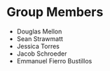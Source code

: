 # Group Members
- Douglas Mellon
- Sean Strawmatt
- Jessica Torres
- Jacob Schroeder
- Emmanuel Fierro Bustillos
